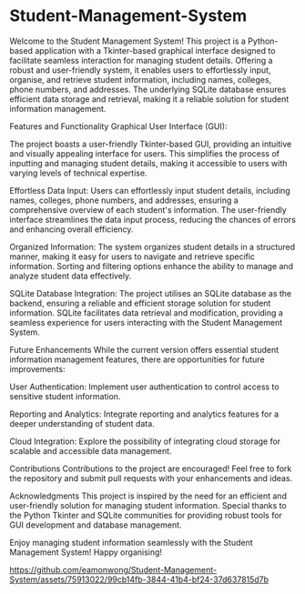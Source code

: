 # Student-Management-System
Welcome to the Student Management System! This project is a Python-based application with a Tkinter-based graphical interface designed to facilitate seamless interaction for managing student details. Offering a robust and user-friendly system, it enables users to effortlessly input, organise, and retrieve student information, including names, colleges, phone numbers, and addresses. The underlying SQLite database ensures efficient data storage and retrieval, making it a reliable solution for student information management.

Features and Functionality
Graphical User Interface (GUI):

The project boasts a user-friendly Tkinter-based GUI, providing an intuitive and visually appealing interface for users.
This simplifies the process of inputting and managing student details, making it accessible to users with varying levels of technical expertise.

Effortless Data Input:
Users can effortlessly input student details, including names, colleges, phone numbers, and addresses, ensuring a comprehensive overview of each student's information.
The user-friendly interface streamlines the data input process, reducing the chances of errors and enhancing overall efficiency.

Organized Information:
The system organizes student details in a structured manner, making it easy for users to navigate and retrieve specific information.
Sorting and filtering options enhance the ability to manage and analyze student data effectively.

SQLite Database Integration:
The project utilises an SQLite database as the backend, ensuring a reliable and efficient storage solution for student information.
SQLite facilitates data retrieval and modification, providing a seamless experience for users interacting with the Student Management System.

Future Enhancements
While the current version offers essential student information management features, there are opportunities for future improvements:

User Authentication:
Implement user authentication to control access to sensitive student information.

Reporting and Analytics:
Integrate reporting and analytics features for a deeper understanding of student data.

Cloud Integration:
Explore the possibility of integrating cloud storage for scalable and accessible data management.

Contributions
Contributions to the project are encouraged! Feel free to fork the repository and submit pull requests with your enhancements and ideas.

Acknowledgments
This project is inspired by the need for an efficient and user-friendly solution for managing student information. Special thanks to the Python Tkinter and SQLite communities for providing robust tools for GUI development and database management.

Enjoy managing student information seamlessly with the Student Management System! Happy organising!

https://github.com/eamonwong/Student-Management-System/assets/75913022/99cb14fb-3844-41b4-bf24-37d637815d7b
